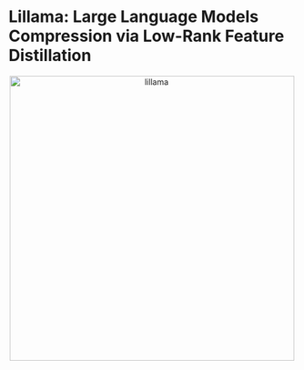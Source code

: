 # Lillama: Large Language Models Compression via Low-Rank Feature Distillation
<p align="center">
  <img src="https://github.com/user-attachments/assets/31ea5289-ca53-4d5e-a853-2ba8f357c24f?raw=true:, width=500" alt="lillama" width=500 class="center">
</p>

